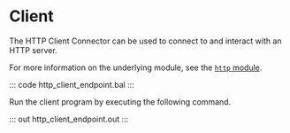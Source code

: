 # Client

The HTTP Client Connector can be used to connect to and interact with an HTTP server.

For more information on the underlying module, see the [`http` module](https://lib.ballerina.io/ballerina/http/latest/).

::: code http_client_endpoint.bal :::

Run the client program by executing the following command.

::: out http_client_endpoint.out :::
